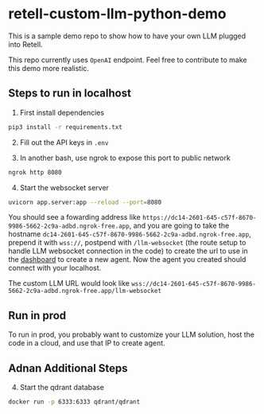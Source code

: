 # retell-custom-llm-python-demo

This is a sample demo repo to show how to have your own LLM plugged into Retell.

This repo currently uses `OpenAI` endpoint. Feel free to contribute to make
this demo more realistic.

## Steps to run in localhost

1. First install dependencies

```bash
pip3 install -r requirements.txt
```

2. Fill out the API keys in `.env`

3. In another bash, use ngrok to expose this port to public network

```bash
ngrok http 8080
```

4. Start the websocket server

```bash
uvicorn app.server:app --reload --port=8080
```

You should see a fowarding address like
`https://dc14-2601-645-c57f-8670-9986-5662-2c9a-adbd.ngrok-free.app`, and you
are going to take the hostname `dc14-2601-645-c57f-8670-9986-5662-2c9a-adbd.ngrok-free.app`, prepend it with `wss://`, postpend with
`/llm-websocket` (the route setup to handle LLM websocket connection in the code) to create the url to use in the [dashboard](https://beta.retellai.com/dashboard) to create a new agent. Now
the agent you created should connect with your localhost.

The custom LLM URL would look like
`wss://dc14-2601-645-c57f-8670-9986-5662-2c9a-adbd.ngrok-free.app/llm-websocket`

## Run in prod

To run in prod, you probably want to customize your LLM solution, host the code
in a cloud, and use that IP to create agent.

## Adnan Additional Steps

4. Start the qdrant database

```bash
docker run -p 6333:6333 qdrant/qdrant
```
